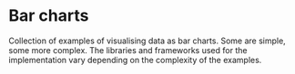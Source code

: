 # Bar charts

Collection of examples of visualising data as bar charts. Some are simple, some more complex. The libraries and frameworks used for the implementation vary depending on the complexity of the examples.
